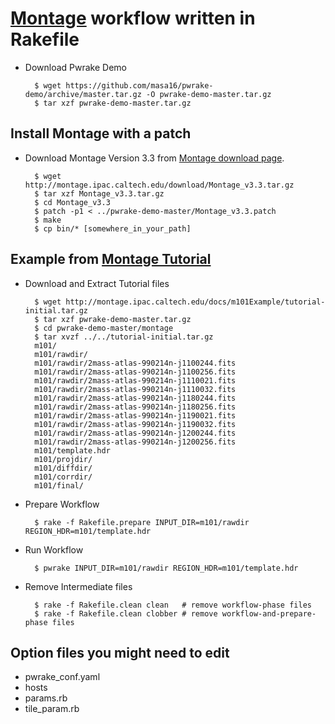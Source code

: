 # [Montage](http://montage.ipac.caltech.edu/) workflow written in Rakefile

* Download Pwrake Demo

        $ wget https://github.com/masa16/pwrake-demo/archive/master.tar.gz -O pwrake-demo-master.tar.gz
        $ tar xzf pwrake-demo-master.tar.gz

## Install Montage with a patch

* Download Montage Version 3.3 from [Montage download page](http://montage.ipac.caltech.edu/docs/download.html).

        $ wget http://montage.ipac.caltech.edu/download/Montage_v3.3.tar.gz
        $ tar xzf Montage_v3.3.tar.gz
        $ cd Montage_v3.3
        $ patch -p1 < ../pwrake-demo-master/Montage_v3.3.patch
        $ make
        $ cp bin/* [somewhere_in_your_path]

## Example from [Montage Tutorial](http://montage.ipac.caltech.edu/docs/m101tutorial.html)

* Download and Extract Tutorial files

        $ wget http://montage.ipac.caltech.edu/docs/m101Example/tutorial-initial.tar.gz
        $ tar xzf pwrake-demo-master.tar.gz
        $ cd pwrake-demo-master/montage
        $ tar xvzf ../../tutorial-initial.tar.gz
        m101/
        m101/rawdir/
        m101/rawdir/2mass-atlas-990214n-j1100244.fits
        m101/rawdir/2mass-atlas-990214n-j1100256.fits
        m101/rawdir/2mass-atlas-990214n-j1110021.fits
        m101/rawdir/2mass-atlas-990214n-j1110032.fits
        m101/rawdir/2mass-atlas-990214n-j1180244.fits
        m101/rawdir/2mass-atlas-990214n-j1180256.fits
        m101/rawdir/2mass-atlas-990214n-j1190021.fits
        m101/rawdir/2mass-atlas-990214n-j1190032.fits
        m101/rawdir/2mass-atlas-990214n-j1200244.fits
        m101/rawdir/2mass-atlas-990214n-j1200256.fits
        m101/template.hdr
        m101/projdir/
        m101/diffdir/
        m101/corrdir/
        m101/final/

* Prepare Workflow

        $ rake -f Rakefile.prepare INPUT_DIR=m101/rawdir REGION_HDR=m101/template.hdr

* Run Workflow

        $ pwrake INPUT_DIR=m101/rawdir REGION_HDR=m101/template.hdr

* Remove Intermediate files

        $ rake -f Rakefile.clean clean   # remove workflow-phase files
        $ rake -f Rakefile.clean clobber # remove workflow-and-prepare-phase files

## Option files you might need to edit

* pwrake_conf.yaml
* hosts
* params.rb
* tile_param.rb

